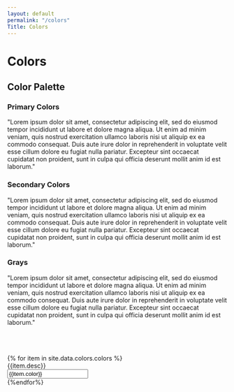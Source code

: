 ```yaml
---
layout: default
permalink: "/colors"
Title: Colors
---
```

<meta charset="UTF-8">
<link rel=stylesheet href="/assets/css/palette.css">
<link href='https://fonts.googleapis.com/css?family=Montserrat' rel='stylesheet'>

<body>
    <h1>Colors</h1>
    <div class="color__aside">
        <h2 class="palette__h2">Color Palette</h2>
        <h3>Primary Colors</h3>
        <p>"Lorem ipsum dolor sit amet, consectetur adipiscing elit, 
            sed do eiusmod tempor incididunt ut labore et dolore magna 
            aliqua. Ut enim ad minim veniam, quis nostrud exercitation 
            ullamco laboris nisi ut aliquip ex ea commodo consequat. 
            Duis aute irure dolor in reprehenderit in voluptate velit 
            esse cillum dolore eu fugiat nulla pariatur. Excepteur sint 
            occaecat cupidatat non proident, sunt in culpa qui officia 
            deserunt mollit anim id est laborum."</p>
        <h3>Secondary Colors</h3>
        <p>"Lorem ipsum dolor sit amet, consectetur adipiscing elit, 
            sed do eiusmod tempor incididunt ut labore et dolore magna 
            aliqua. Ut enim ad minim veniam, quis nostrud exercitation 
            ullamco laboris nisi ut aliquip ex ea commodo consequat. 
            Duis aute irure dolor in reprehenderit in voluptate velit 
            esse cillum dolore eu fugiat nulla pariatur. Excepteur sint 
            occaecat cupidatat non proident, sunt in culpa qui officia 
            deserunt mollit anim id est laborum."</p>
            <h3>Grays</h3>
        <p>"Lorem ipsum dolor sit amet, consectetur adipiscing elit, 
            sed do eiusmod tempor incididunt ut labore et dolore magna 
            aliqua. Ut enim ad minim veniam, quis nostrud exercitation 
            ullamco laboris nisi ut aliquip ex ea commodo consequat. 
            Duis aute irure dolor in reprehenderit in voluptate velit 
            esse cillum dolore eu fugiat nulla pariatur. Excepteur sint 
            occaecat cupidatat non proident, sunt in culpa qui officia 
            deserunt mollit anim id est laborum."</p>
    </div>
    <br><br><br>
    <div class="palette">
        {% for item in site.data.colors.colors %}
        <div class="palette__item">
            <div class="palette__color" style="background: {{item.color}};">
                <div class="palette__desc">{{item.desc}}</div>
            </div>
            <input type="text" class="palette__input" value="{{item.color}}">
        </div>
        {%endfor%}
    </div>
</body>